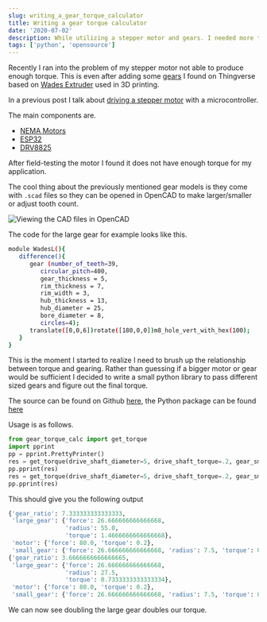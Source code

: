 ```yaml
---
slug: writing_a_gear_torque_calculator
title: Writing a gear torque calculator
date: '2020-07-02'
description: While utilizing a stepper motor and gears. I needed more torque and different sized gears. So I wrote a small gear torque calculator.
tags: ['python', 'opensource']
---
```


Recently I ran into the problem of my stepper motor not able to produce enough torque. This is even after
adding some [gears](https://www.thingiverse.com/thing:4305) I found on Thingverse based on [Wades Extruder](https://reprap.org/wiki/Wade%27s_Geared_Extruder)
used in 3D printing.

In a previous post I talk about [driving a stepper motor](/posts/2020_06_16_driving_stepper_motors_with_microcontroller.md) with a microcontroller.

The main components are.

- [NEMA Motors](https://en.wikipedia.org/wiki/NEMA_stepper_motor)
- [ESP32](https://en.wikipedia.org/wiki/ESP32)
- [DRV8825](https://www.pololu.com/product/2133)

After field-testing the motor I found it does not have enough torque for my application.

The cool thing about the previously mentioned gear models is they come with `.scad` files so they can be opened in OpenCAD
to make larger/smaller or adjust tooth count.

![Viewing the CAD files in OpenCAD](/images/post/2020_07_02_writing_a_gear_torque_calculator/gear_in_opencad.png)

The code for the large gear for example looks like this.

```bash
module WadesL(){
   difference(){
      gear (number_of_teeth=39,
         circular_pitch=400,
         gear_thickness = 5,
         rim_thickness = 7,
         rim_width = 3,
         hub_thickness = 13,
         hub_diameter = 25,
         bore_diameter = 8,
         circles=4);
      translate([0,0,6])rotate([180,0,0])m8_hole_vert_with_hex(100);
   }
}
```

This is the moment I started to realize I need to brush up the relationship between torque and gearing. Rather than guessing
if a bigger motor or gear would be sufficient I decided to write a small python library to pass different sized gears
and figure out the final torque.

The source can be found on Github [here](https://github.com/ncrmro/gear-torque-calc), the Python package can be found [here](https://pypi.org/project/gear-torque-calc/1.0.0/)

Usage is as follows.

```python
from gear_torque_calc import get_torque
import pprint
pp = pprint.PrettyPrinter()
res = get_torque(drive_shaft_diameter=5, drive_shaft_torque=.2, gear_small_diameter=15, gear_large_diameter=55)
pp.pprint(res)
res = get_torque(drive_shaft_diameter=5, drive_shaft_torque=.2, gear_small_diameter=15, gear_large_diameter=55*2)
pp.pprint(res)
```

This should give you the following output

```python
{'gear_ratio': 7.333333333333333,
 'large_gear': {'force': 26.666666666666668,
                'radius': 55.0,
                'torque': 1.4666666666666668},
 'motor': {'force': 80.0, 'torque': 0.2},
 'small_gear': {'force': 26.666666666666668, 'radius': 7.5, 'torque': 0.2}}
{'gear_ratio': 3.6666666666666665,
 'large_gear': {'force': 26.666666666666668,
                'radius': 27.5,
                'torque': 0.7333333333333334},
 'motor': {'force': 80.0, 'torque': 0.2},
 'small_gear': {'force': 26.666666666666668, 'radius': 7.5, 'torque': 0.2}}
```

We can now see doubling the large gear doubles our torque.

